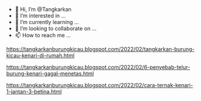 - 👋 Hi, I’m @Tangkarkan
- 👀 I’m interested in ...
- 🌱 I’m currently learning ...
- 💞️ I’m looking to collaborate on ...
- 📫 How to reach me ...

<!---
Tangkarkan/Tangkarkan is a ✨ special ✨ repository because its `README.md` (this file) appears on your GitHub profile.
You can click the Preview link to take a look at your changes.
--->
https://tangkarkanburungkicau.blogspot.com/2022/02/tangkarkan-burung-kicau-kenari-di-rumah.html

https://tangkarkanburungkicau.blogspot.com/2022/02/6-penyebab-telur-burung-kenari-gagal-menetas.html

https://tangkarkanburungkicau.blogspot.com/2022/02/cara-ternak-kenari-1-jantan-3-betina.html

